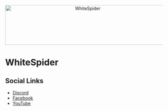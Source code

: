 <!DOCTYPE html>
<html lang="en">
	<head>
		<meta charset="utf-8" />
		<meta name="referrer" content="no-referrer" />
		<meta name="viewport" content="width=device-width,initial-scale=1" />
		<base href="/" target="_blank" />
		<title>WhiteSpider</title>
	</head>
	<body>
		<div align="center">
			<img src="https://whitespider.dev/res/logo.svg" width="512" height="128" alt="WhiteSpider" draggable="false" />
		</div>
	</body>
</html>

# WhiteSpider

## Social Links
- <a href="https://discord.gg/MWCNr2ANEz" target="_blank" rel="noopener">Discord</a>
- <a href="https://www.facebook.com/whitespider.dev" target="_blank" rel="noopener">Facebook</a>
- <a href="https://www.youtube.com/@whitespider-dev" target="_blank" rel="noopener">YouTube</a>
